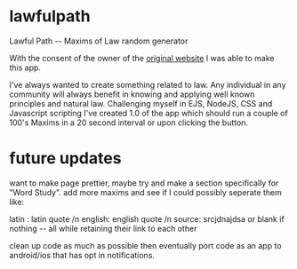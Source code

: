 # lawfulpath
Lawful Path -- Maxims of Law random generator

With the consent of the owner of the [original website](https://www.lawfulpath.com/ref/bouvier/maxims.shtml#A) I was able to make this app. 

I've always wanted to create something related to law. Any individual in any community will always benefit in knowing and applying well known principles and natural law.
Challenging myself in EJS, NodeJS, CSS and Javascript scripting I've created 1.0 of the app which should run a couple of 100's Maxims in a 20 second interval or upon clicking the button. 


# future updates
want to make page prettier, maybe try and make a section specifically for "Word Study".
add more maxims and see if I could possibly seperate them like: 

latin : latin quote /n
english: english quote /n
source: srcjdnajdsa or blank if nothing 
 -- all while retaining their link to each other

clean up code as much as possible then eventually port code as an app to android/ios that has opt in notifications.


